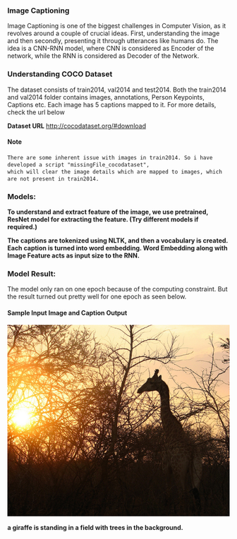### Image Captioning

Image Captioning is one of the biggest challenges in Computer Vision, as it revolves around a couple of crucial ideas.
First, understanding the image and then secondly, presenting it through utterances like humans do. The idea is a CNN-RNN model, where CNN is considered as Encoder of the network, while the RNN is considered as Decoder of the Network.

### Understanding COCO Dataset

The dataset consists of train2014, val2014 and test2014. Both the train2014 and val2014 folder contains images, annotations,
Person Keypoints, Captions etc. Each image has 5 captions mapped to it. For more details, check the url below

**Dataset URL** http://cocodataset.org/#download

#### Note
    There are some inherent issue with images in train2014. So i have developed a script "missingFile_cocodataset", 
    which will clear the image details which are mapped to images, which are not present in train2014.

### Models:

  **To understand and extract feature of the image, we use pretrained, ResNet model for extracting the feature. (Try different models if required.)**
  
  **The captions are tokenized using NLTK, and then a vocabulary is created. Each caption is turned into word embedding.
  Word Embedding along with Image Feature acts as input size to the RNN.**
  
### Model Result:

The model only ran on one epoch because of the computing constraint. But the result turned out pretty well for one epoch as seen below.

#### Sample Input Image and Caption Output
![Sample Image](giraffe.jpg)

**a giraffe is standing in a field with trees in the background.**


